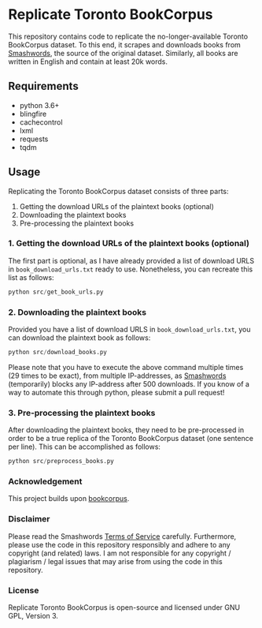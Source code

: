# Replicate Toronto BookCorpus

This repository contains code to replicate the no-longer-available Toronto BookCorpus dataset. To this end, it scrapes and downloads books from [Smashwords](https://www.smashwords.com/), the source of the original dataset. Similarly, all books are written in English and contain at least 20k words. 

## Requirements
- python 3.6+
- blingfire
- cachecontrol
- lxml
- requests
- tqdm

## Usage
Replicating the Toronto BookCorpus dataset consists of three parts:
1. Getting the download URLs of the plaintext books (optional)
2. Downloading the plaintext books
3. Pre-processing the plaintext books

### 1. Getting the download URLs of the plaintext books (optional)
The first part is optional, as I have already provided a list of download URLS in `book_download_urls.txt` ready to use. Nonetheless, you can recreate this list as follows:
```python
python src/get_book_urls.py
```

### 2. Downloading the plaintext books
Provided you have a list of download URLS in `book_download_urls.txt`, you can download the plaintext book as follows:
```python
python src/download_books.py
```

Please note that you have to execute the above command multiple times (29 times to be exact), from multiple IP-addresses, as [Smashwords](https://www.smashwords.com/) (temporarily) blocks any IP-address after 500 downloads. If you know of a way to automate this through python, please submit a pull request!

### 3. Pre-processing the plaintext books
After downloading the plaintext books, they need to be pre-processed in order to be a true replica of the Toronto BookCorpus dataset (one sentence per line). This can be accomplished as follows:
```python
python src/preprocess_books.py
```

### Acknowledgement
This project builds upon [bookcorpus](https://github.com/soskek/bookcorpus).

### Disclaimer
Please read the Smashwords [Terms of Service](https://www.smashwords.com/about/tos) carefully. Furthermore, please use the code in this repository responsibly and adhere to any copyright (and related) laws. I am not responsible for any copyright / plagiarism / legal issues that may arise from using the code in this repository.

### License
Replicate Toronto BookCorpus is open-source and licensed under GNU GPL, Version 3.